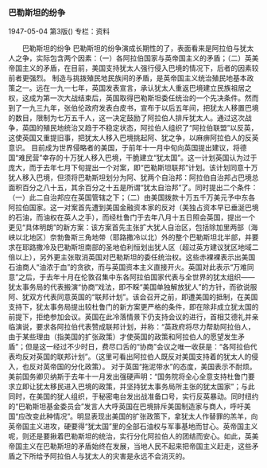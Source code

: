 ### 巴勒斯坦的纷争

1947-05-04
第3版()
专栏：资料

　　巴勒斯坦的纷争
    巴勒斯坦的纷争演成长期性的了，表面看来是阿拉伯与犹太人之争，实际包含两个因素：（一）各阿拉伯国家与英帝国主义的矛盾；（二）英美帝国主义的矛盾，在目前，美国支持犹太人强行侵入巴境的情况下，后者的因素较前者更强烈。
    制造与挑拨殖民地民族间的矛盾，是英帝国主义统治殖民地基本政策之一。远在一九一七年，英国发表宣言，承认犹太人重返巴境建立民族祖居之权，这成为第一次大战结束后，英国取得巴勒斯坦委任统治的一个先决条件。然而到了一九三九年，张伯伦政府发表白皮书，宣布于以后五年间，把犹太人移置巴境的数目，限制为七万五千人，这一决定鼓励了阿拉伯人排斥犹太人。通过这次战争，英国的殖民地统治又趋于不稳定状态，阿拉伯人组织了“阿拉伯联盟”以反英，这使英国又重提旧事，把犹太人移入巴境挑起阿、犹之争，以麻痹阿拉伯人的反英意识。
    目前成为世界侵略者的美国，于前年十一月中旬向英国提出建议，将德国“难民营”幸存的十万犹人移入巴境，干脆建立“犹太国”。这一计划英国认为过于庞大，而于去年七月下旬提出一个对案，即“巴勒斯坦联邦”计划。该计划同意十万犹人移入巴境，但须将巴勒斯坦划分为阿、犹两个自治邦：阿拉伯自治邦占巴境总面积百分之八十五，其余百分之十五是所谓“犹太自治邦”了。同时提出二个条件：（一）此二自治邦应在英国管辖之下；（二）由美国拨款十万五千万美元予中东各阿拉伯国家。这一对案首先遭到美国金融资本家的反对（美独占资本早已垂涎巴境的石油，而油权在英人之手），而经杜鲁门于去年八月十五日照会英国，提出一个更见“具体明朗”的新方案：该方案首先主张扩大犹人自治区，包括除加里两部（海峡以北地区）奈勃鲁斯三角地带（耶路撒冷以北）外的整个巴勒斯坦北半部，并要求在耶路撒冷及巴勒斯坦南部的圣地伯利恒划出犹人区（超过英方建议犹区地域二倍以上），另外更主张取消英国对巴勒斯坦的委任统治权。这些赤裸裸表示出美国石油商人“油浓于血”的贪欲，而与英国资本主义直接开火。英国对此表示“万难同意”之后，于去年十月在伦敦召集中东各阿拉伯国家代表与全世界的犹太组织——犹太事务局的代表搬演“协商”戏法，即不睬“美国单独解放犹人”的方针，而欲说服阿、犹双方代表同意英国的“联邦计划”。该会召开之前，即遭美国的抵制，在美国支持下，犹太事务局提出较杜鲁门的新方案更严格的条件，即在除非成立犹太国的前提下，拒绝参加会议。英国在此冷落情景下仍支持会议的进行，首相艾德礼并亲临演说，要求各阿拉伯代表赞成联邦计划，并称：“英政府将尽力帮助阿拉伯人，由于某些理由（指美国的扩张政策）才使英国的政策和阿拉伯人的愿望发生矛盾”；但是这一经过不少时日，费尽口舌的“协商”会议之唯一收获是：“各阿拉伯代表均反对英国的联邦计划”。（这里可看出阿拉伯人既反对美国支持着的犹太人的侵入，也反对英帝国的分化政策）。
    对于英国“拖泥带水”的态度，美国表示不耐烦。美前国务卿贝纳斯于去年十一月发出强硬声明：“国务院将全心全意支持杜鲁门要求立即让犹太移民进入巴境的政策，并坚持犹太事务局所主张的犹太国家”；与此同时，在美国的犹人组织，于秘密电台发出战准备口号，实行反英暴动。同时纽约的“巴勒斯坦基金委员会”发言人大呼英国在巴境排斥美国制造家与商人，呼吁美国“应改变此种情况”。明显表现出美国的扩张政策下，拿犹太人作替罪的羔羊，向英帝国主义进攻，硬要得“犹太国”里的全部石油权与军事基地而甘心。英帝国主义呢，则还是要揪着巴勒斯坦的统治，实行分化阿拉伯人的团结而安心。如此，英美帝国主义在巴勒斯坦的矛盾始终在发展，当地人民不起来把帝国主义赶走，这些矛盾之下所给予阿拉伯人与犹太人的灾害是永远不会消灭的。
